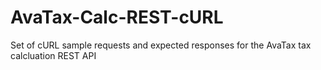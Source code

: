 AvaTax-Calc-REST-cURL
=====================

Set of cURL sample requests and expected responses for the AvaTax tax calcluation REST API